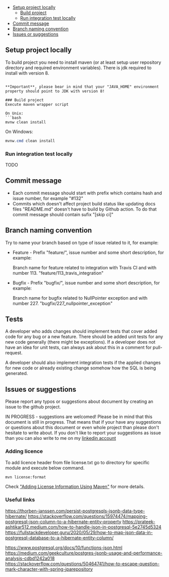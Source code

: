 * [Setup project locally](#setup-project-locally)
    * [Build project](#build-project)
    * [Run integration test locally](#run-integration-test-locally)
* [Commit message](#commit-message)
* [Branch naming convention](#branch-naming-convention)
* [Issues or suggestions](#issues-or-suggestions)

## Setup project locally
To build project you need to install maven (or at least setup user repository directory and required environment variables).
There is jdk required to install with version 8.

```

**Important**, please bear in mind that your "JAVA_HOME" environment property should point to JDK with version 8!

### Build project
Execute maven wrapper script

On Unix:
```bash
mvnw clean install
```

On Windows:
```powershell
mvnw.cmd clean install
```

### Run integration test locally
TODO

## Commit message
  * Each commit message should start with prefix which contains hash and issue number, for example "#132"
  * Commits which doesn't affect project build status like updating docs files "README.md" doesn't have to build by Github action. To do that commit message should contain sufix "[skip ci]" 

## Branch naming convention
Try to name your branch based on type of issue related to it, for example:
    
  * Feature - Prefix "feature/", issue number and some short description, for example:
    
    Branch name for feature related to integration with Travis CI and with number 113.
    "feature/113_travis_integration"
  * Bugfix - Prefix "bugfix/", issue number and some short description, for example:
  
    Branch name for bugfix related to NullPointer exception and with number 227.
    "bugfix/227_nullpointer_exception"
    
## Tests
A developer who adds changes should implement tests that cover added code for any bug or a new feature.
There should be added unit tests for any new code generally (there might be exceptions).
If a developer does not have an idea for unit tests, can always ask about this in a comment for pull-request.

A developer should also implement integration tests if the applied changes for new code or already existing change somehow how the SQL is being generated.

    
## Issues or suggestions
Please report any typos or suggestions about document by creating an issue to the github project.

IN PROGRESS - suggestions are welcomed!
Please be in mind that this document is still in progress.
That means that if your have any suggestions or questions about this document or even whole project than please don't hesitate to write about.
If you don't like to report your suggestions as issue than you can also write to me on my [linkedin account](https://pl.linkedin.com/in/szymon-tarnowski-a104b4150) 

### Adding licence

To add licence header from file license.txt go to directory for specific module and execute below command.

```bash
mvn license:format
```

Check ["Adding License Information Using Maven"](https://dzone.com/articles/adding-license-information) for more details.

### Useful links

https://thorben-janssen.com/persist-postgresqls-jsonb-data-type-hibernate/
https://stackoverflow.com/questions/15974474/mapping-postgresql-json-column-to-a-hibernate-entity-property
https://prateek-ashtikar512.medium.com/how-to-handle-json-in-postgresql-5e2745d5324
https://fullstackdeveloper.guru/2020/05/29/how-to-map-json-data-in-postgresql-database-to-a-hibernate-entity-column/

https://www.postgresql.org/docs/10/functions-json.html
https://medium.com/geekculture/postgres-jsonb-usage-and-performance-analysis-cdbd1242a018
https://stackoverflow.com/questions/50464741/how-to-escape-question-mark-character-with-spring-jparepository
 